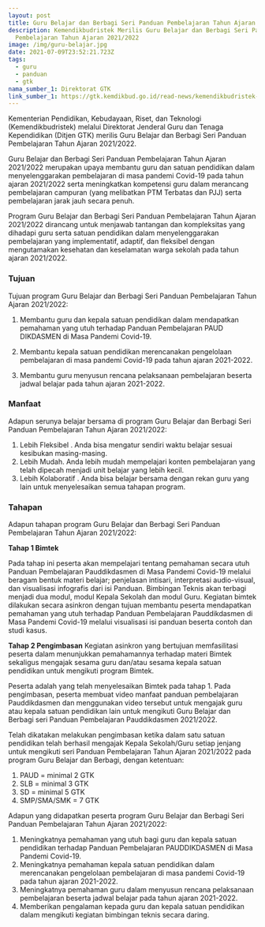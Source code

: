 ```yaml
---
layout: post
title: Guru Belajar dan Berbagi Seri Panduan Pembelajaran Tahun Ajaran 2021/2022
description: Kemendikbudristek Merilis Guru Belajar dan Berbagi Seri Panduan
  Pembelajaran Tahun Ajaran 2021/2022
image: /img/guru-belajar.jpg
date: 2021-07-09T23:52:21.723Z
tags:
  - guru
  - panduan
  - gtk
nama_sumber_1: Direktorat GTK
link_sumber_1: https://gtk.kemdikbud.go.id/read-news/kemendikbudristek-merilis-guru-belajar-dan-berbagi-seri-panduan-pembelajaran-tahun-ajaran-20212022
---
```


Kementerian Pendidikan, Kebudayaan, Riset, dan Teknologi (Kemendikbudristek) melalui Direktorat Jenderal Guru dan Tenaga Kependidikan (Ditjen GTK) merilis Guru Belajar dan Berbagi Seri Panduan Pembelajaran Tahun Ajaran 2021/2022.

Guru Belajar dan Berbagi Seri Panduan Pembelajaran Tahun Ajaran 2021/2022 merupakan upaya membantu guru dan satuan pendidikan dalam menyelenggarakan pembelajaran di masa pandemi Covid-19 pada tahun ajaran 2021/2022 serta meningkatkan kompetensi guru dalam merancang pembelajaran campuran (yang melibatkan PTM Terbatas dan PJJ) serta pembelajaran jarak jauh secara penuh.

Program Guru Belajar dan Berbagi Seri Panduan Pembelajaran Tahun Ajaran 2021/2022 dirancang untuk menjawab tantangan dan kompleksitas yang dihadapi guru serta satuan pendidikan dalam menyelenggarakan pembelajaran yang implementatif, adaptif, dan fleksibel dengan mengutamakan kesehatan dan keselamatan warga sekolah pada tahun ajaran 2021/2022.

### Tujuan
Tujuan program Guru Belajar dan Berbagi Seri Panduan Pembelajaran Tahun Ajaran 2021/2022:

1. Membantu guru dan kepala satuan pendidikan dalam mendapatkan pemahaman yang utuh terhadap Panduan Pembelajaran PAUD DIKDASMEN di Masa Pandemi Covid-19.

2. Membantu kepala satuan pendidikan merencanakan pengelolaan pembelajaran di masa pandemi Covid-19 pada tahun ajaran 2021-2022.
3. Membantu guru menyusun rencana pelaksanaan pembelajaran beserta jadwal belajar pada tahun ajaran 2021-2022.

### Manfaat
Adapun serunya belajar bersama di program Guru Belajar dan Berbagi Seri Panduan Pembelajaran Tahun Ajaran 2021/2022:
1. Lebih Fleksibel
. Anda bisa mengatur sendiri waktu belajar sesuai kesibukan masing-masing.
2. Lebih Mudah.
 Anda lebih mudah mempelajari konten pembelajaran yang telah dipecah menjadi unit belajar yang lebih kecil.
3. Lebih Kolaboratif
. Anda bisa belajar bersama dengan rekan guru yang lain untuk menyelesaikan semua tahapan program.

### Tahapan
Adapun tahapan program Guru Belajar dan Berbagi Seri Panduan Pembelajaran Tahun Ajaran 2021/2022:

**Tahap 1 Bimtek**

Pada tahap ini peserta akan mempelajari tentang pemahaman secara utuh Panduan Pembelajaran Pauddikdasmen di Masa Pandemi Covid-19 melalui beragam bentuk materi belajar; penjelasan intisari, interpretasi audio-visual, dan visualisasi infografis dari isi Panduan. Bimbingan Teknis akan terbagi menjadi dua modul, modul Kepala Sekolah dan modul Guru. Kegiatan bimtek dilakukan secara asinkron dengan tujuan membantu peserta mendapatkan pemahaman yang utuh terhadap Panduan Pembelajaran Pauddikdasmen di Masa Pandemi Covid-19 melalui visualisasi isi panduan beserta contoh dan studi kasus.

**Tahap 2 Pengimbasan**
Kegiatan asinkron yang bertujuan memfasilitasi peserta dalam menunjukkan pemahamannya terhadap materi Bimtek sekaligus mengajak sesama guru dan/atau sesama kepala satuan pendidikan untuk mengikuti program Bimtek.

Peserta adalah yang telah menyelesaikan Bimtek pada tahap 1. Pada pengimbasan, peserta membuat video manfaat panduan pembelajaran Pauddikdasmen dan menggunakan video tersebut untuk mengajak guru atau kepala satuan pendidikan lain untuk mengikuti Guru Belajar dan Berbagi seri Panduan Pembelajaran Pauddikdasmen 2021/2022.

Telah dikatakan melakukan pengimbasan ketika dalam satu satuan pendidikan telah berhasil mengajak Kepala Sekolah/Guru setiap jenjang untuk mengikuti seri Panduan Pembelajaran Tahun Ajaran 2021/2022 pada program Guru Belajar dan Berbagi, dengan ketentuan:

1. PAUD = minimal 2 GTK
2. SLB = minimal 3 GTK
3. SD = minimal 5 GTK
4. SMP/SMA/SMK = 7 GTK

Adapun yang didapatkan peserta program Guru Belajar dan Berbagi Seri Panduan Pembelajaran Tahun Ajaran 2021/2022:

1. Meningkatnya pemahaman yang utuh bagi guru dan kepala satuan pendidikan terhadap Panduan Pembelajaran PAUDDIKDASMEN di Masa Pandemi Covid-19.
2. Meningkatnya pemahaman kepala satuan pendidikan dalam merencanakan pengelolaan pembelajaran di masa pandemi Covid-19 pada tahun ajaran 2021-2022.
3. Meningkatnya pemahaman guru dalam menyusun rencana pelaksanaan pembelajaran beserta jadwal belajar pada tahun ajaran 2021-2022.
4. Memberikan pengalaman kepada guru dan kepala satuan pendidikan dalam mengikuti kegiatan bimbingan teknis secara daring.
